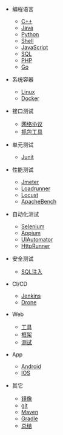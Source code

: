 <!-- _navbar.md -->

* 编程语言

  * [C++](/编程语言/C++Guide.md)
  * [Java](/编程语言/JavaGuide.md)
  * [Python](/编程语言/PythonGuide.md)
  * [Shell](/编程语言/Shell.md)
  * [JavaScript](/编程语言/JavaScriptGuide.md)
  * [SQL](/编程语言/SQLGuide.md)  
  * [PHP](/编程语言/PHPGuide.md)
  * [Go](/编程语言/GoGuide.md)

* 系统容器

  * [Linux](/系统容器/Linux.md)
  * [Docker](/系统容器/Docker.md)
  
* 接口测试

  * [网络协议](/接口测试/网络协议.md)
  * [抓包工具](/接口测试/抓包工具.md)
  
* 单元测试

  * [Junit](/单元测试/Junit.md)
  
* 性能测试

  * [Jmeter](/性能测试/Jmeter.md)
  * [Loadrunner](/性能测试/Loadrunner.md)
  * [Locust](/性能测试/Jmeter.md)
  * [ApacheBench](/性能测试/ApacheBench.md)
  
* 自动化测试

  * [Selenium](/自动化测试/Selenium.md)
  * [Appium](/自动化测试/Appium.md)
  * [UIAutomator](/自动化测试/UIAutomator.md)
  * [HttpRunner](/自动化测试/HttpRunner.md)
  
* 安全测试

  * [SQL注入](/安全测试/SQL注入.md)

* CI/CD

  * [Jenkins](/CICD/Jenkins.md)
  * [Drone](/CICD/Drone.md)
  
* Web
  * [工具](/Web/WebTools.md)
  * [框架](/Web/框架.md)
  * [测试](/Web/webtest.md)
  
* App

  * [Android](/App/android/android.md)
  * [IOS](/App/ios)
  
* 其它

  * [镜像](/其它/镜像.md)
  * [git](/其它/git.md)
  * [Maven](/其它/Maven.md)
  * [Gradle](/其它/Gradle.md)
  * [总结](/其它/面试.md)
  